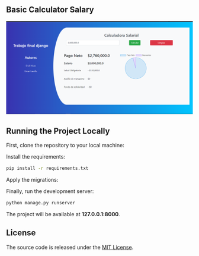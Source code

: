 ## Basic Calculator Salary

![Example](https://github.com/Prospect121/calculadora_salarial/blob/main/example.png)

## Running the Project Locally

First, clone the repository to your local machine:

Install the requirements:

```bash
pip install -r requirements.txt
```

Apply the migrations:

Finally, run the development server:

```bash
python manage.py runserver
```

The project will be available at **127.0.0.1:8000**.


## License

The source code is released under the [MIT License](https://github.com/Prospect121/calculadora_salarial/blob/main/LICENSE.md).
